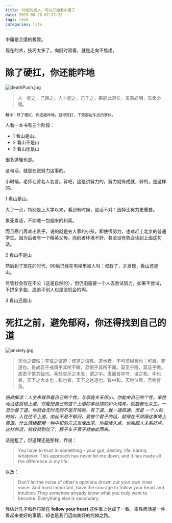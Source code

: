 ```yaml
---
title: 90后的老人，可以开始看中庸了
date: 2019-08-26 07:27:22
tags: read
categories: life
---
```



中庸是合适的极致。

现在的术，技巧太多了。向旧时观看，就是走向不焦虑。

<!--more-->

# 除了硬扛，你还能咋地

![deathPush.jpg](https://i.loli.net/2020/04/18/8SxYbuQpngmq7Zd.jpg)

>人一能之，己百之。人十能之，己千之。果能此道矣，虽愚必明，虽柔必强。
   
    翻译：除了硬扛，你还能咋地，就得死扛，干死那些牛皮的家伙。

人看一本书有三个阶段：

- 1 看山是山。
- 2 看山不是山
- 3 看山还是山

很多道理也是。

这句话，就是在说努力这事的。

小时候，老师让背名人名言。背吧，这是讲努力的，努力就有成就，好的，是这样的。

1 看山是山。

大了一点，特别是上大学以来，看到有时候，这话不对：选择比努力更重要。

累死累活，不如递一包烟来的利索。

而且寒门再难出贵子，说的就是穷人家的小孩，即使很努力，也难赶上北京的普通学生。因为后者有一个精英父母，而前者环境不好，甚至没有机会读到上面这句话。

2 看山不是山

然后到了现在的时代，90后已经在电梯里被人叫：叔叔了，才发现，看山还是山。

尽管社会存在不公（这是自然的），但仍旧需要一个人去尝试努力，如果不尝试，不拼多多些，连追平别人也是没机会的啊。
 
3 看山还是山

# 死扛之前，避免郁闷，你还得找到自己的道

![anxiety.jpg](http://ww1.sinaimg.cn/mw690/005JrW9Kly1ge1oblw357j30d80cwt93.jpg)

>天命之谓性；率性之谓道；修道之谓教。道也者，不可须臾离也；可离，非道也。是故君子戒慎乎其所不睹，恐惧乎其所不闻。莫见乎隐，莫显乎微。故君子慎其独也。喜怒哀乐之未发，谓之中。发而皆中节，谓之和。中也者，天下之大本也；和也者，天下之达道也。致中和，天地位焉，万物育焉。

*扭曲解读：人生来就带着自己的个性，与家庭关系很小，你能由自己的个性，率性而活这就很上道，你能把自己的这个上道的事给搞的炉火纯青，就能教化众生。一旦你着了道，你就会无时无刻不是开悟的，有了道，就一通百通。但是 一个人的时候，人往往不上道，由此不是不郁闷，要做个君子的话，就得在不烦躁这事情上着道。什么情绪都用一种中和的方式发泄出来，你能活久点，也能跟人关系好点。这样的话，钱权就到位了，房子车子票子就由此而来。*

话是粗了，但道理还是那样，乔说：

>You have to trust in something - your gut, destiny, life, karma, whatever. This approach has never let me down, and it has made all the difference in my life.

以及：

>Don't let the noise of other's opinions drown out your own inner voice. And most important, have the courage to follow your heart and intuition. They somehow already know what you truly want to become. Everything else is secondary.

我估计孔子和乔布斯在 **follow your heart** 这件事上达成了一致。率性而活是一件看起来美好的事情，却也是我们迈向美好的荆棘之路。




